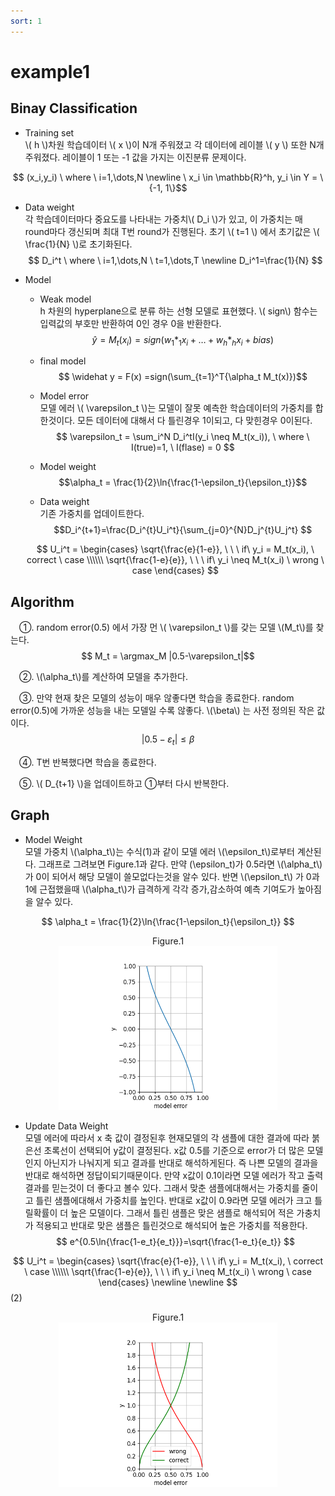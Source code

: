```yaml
---
sort: 1
---
```


# example1
## Binay Classification

  - Training set    
  \\( h \\)차원 학습데이터 \\( x \\)이 N개 주워졌고 각 데이터에 레이블 \\( y \\) 또한 N개 주워졌다. 레이블이 1 또는 -1 값을 가지는 이진분류 문제이다.
  
  $$ (x_i,y_i) \ where \ i=1,\dots,N
  \newline  \ x_i \in \mathbb{R}^h, y_i \in Y = \{-1, 1\}$$ 

  - Data weight    
  각 학습데이터마다 중요도를 나타내는 가중치\\( D_i \\)가 있고, 이 가중치는 매 round마다 갱신되며 최대 T번 round가 진행된다. 초기 \\( t=1 \\) 에서 초기값은 \\( \frac{1}{N} \\)로 초기화된다.
  $$
  D_i^t \ where \  i=1,\dots,N \ t=1,\dots,T
  \newline 
  D_i^1=\frac{1}{N}
  $$

  - Model
    - Weak model    
    h 차원의 hyperplane으로 분류 하는 선형 모델로 표현했다. \\( sign\\) 함수는 입력값의 부호만 반환하여 0인 경우 0을 반환한다.      
      $$\widehat y = M_t(x_i) = sign(w_1*_1x_i+\dots+ w_h*_hx_i+ bias)$$
    - final model   
    $$ \widehat y = F(x) =sign(\sum_{t=1}^T{\alpha_t M_t(x)})$$

    - Model error   
    모델 에러 \\( \varepsilon_t \\)는 모델이 잘못 예측한 학습데이터의 가중치를 합한것이다. 모든 데이터에 대해서 다 틀린경우 1이되고, 다 맞힌경우 0이된다.   
    $$ \varepsilon_t = \sum_i^N D_i^tI(y_i \neq M_t(x_i)), \ where \ I(true)=1, \ I(flase) = 0 $$

    - Model weight
    $$\alpha_t = \frac{1}{2}\ln{\frac{1-\epsilon_t}{\epsilon_t}}$$

    - Data weight    
    기존 가중치를 업데이트한다. 
    $$D_i^{t+1}=\frac{D_i^{t}U_i^t}{\sum_{j=0}^{N}D_j^{t}U_j^t} $$    

    $$ U_i^t = \begin{cases} 
    \sqrt{\frac{e}{1-e}}, \ \ \ if\  y_i = M_t(x_i), \ correct \ case \\\\\\ 
    \sqrt{\frac{1-e}{e}}, \ \ \ if\ y_i \neq M_t(x_i) \ wrong \ case 
    \end{cases} $$

## Algorithm

&emsp;①. random error(0.5) 에서 가장 먼 \\( \varepsilon_t \\)를 갖는 모델 \\(M_t\\)를 찾는다.
$$ M_t = \argmax_M |0.5-\varepsilon_t|$$

&emsp;②. \\(\alpha_t\\)를 계산하여 모델을 추가한다.

&emsp;③. 만약 현재 찾은 모델의 성능이 매우 않좋다면 학습을 종료한다. random error(0.5)에 가까운 성능을 내는 모델일 수록 않좋다. \\(\beta\\) 는 사전 정의된 작은 값이다.
$$ |0.5-\varepsilon_t| \le \beta $$

&emsp;④. T번 반복했다면 학습을 종료한다.

&emsp;⑤. \\( D_{t+1} \\)을 업데이트하고 ①부터 다시 반복한다.


## Graph
  - Model Weight    
모델 가중치 \\(\alpha_t\\)는 수식(1)과 같이 모델 에러 \\(\epsilon_t\\)로부터 계산된다. 그래프로 그려보면 Figure.1과 같다. 만약 \(\epsilon_t\)가 0.5라면 \\(\alpha_t\\) 가 0이 되어서 해당 모델이 쓸모없다는것을 알수 있다. 반면 \\(\epsilon_t\\) 가 0과 1에 근접했을때 \\(\alpha_t\\)가 급격하게 각각 증가,감소하여 예측 기여도가 높아짐을 알수 있다.    

$$
\alpha_t = \frac{1}{2}\ln{\frac{1-\epsilon_t}{\epsilon_t}}
$$

<figure align="center">
<figcaption>Figure.1</figcaption>
<img src="images/alpha_t.png" width=350px>
</figure>

  - Update Data Weight    
  모델 에러에 따라서 x 축 값이 결정된후 현재모델의 각 샘플에 대한 결과에 따라 붉은선 초록선이 선택되어 y값이 결정된다. x값 0.5를 기준으로 error가 더 많은 모델인지 아닌지가 나눠지게 되고 결과를 반대로 해석하게된다. 즉 나쁜 모델의 결과을 반대로 해석하면 정답이되기때문이다. 만약 x값이 0.1이라면 모델 에러가 작고 출력결과를 믿는것이 더 좋다고 볼수 있다. 그래서 맞춘 샘플에대해서는 가중치를 줄이고 틀린 샘플에대해서 가중치를 높인다.
  반대로 x값이 0.9라면 모델 에러가 크고 틀릴확률이 더 높은 모델이다. 그래서 틀린 샘플은 맞은 샘플로 해석되어 적은 가충치가 적용되고 반대로 맞은 샘플은 틀린것으로 해석되어 높은 가중치를 적용한다.
$$
e^{0.5\ln{\frac{1-e_t}{e_t}}}=\sqrt{\frac{1-e_t}{e_t}}
$$

$$
U_i^t = \begin{cases} 
\sqrt{\frac{e}{1-e}}, \ \ \ if\  y_i = M_t(x_i), \ correct \ case \\\\\\
\sqrt{\frac{1-e}{e}}, \ \ \ if\ y_i \neq M_t(x_i) \ wrong \ case
 \end{cases}
\newline    
\newline    
$$ (2)
<figure align="center">
<figcaption>Figure.1</figcaption>
<img src="images/update_w.png" width=350px>
</figure>